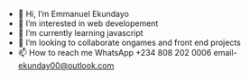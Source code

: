 - 👋 Hi, I’m Emmanuel Ekundayo
- 👀 I’m interested in web developement
- 🌱 I’m currently learning javascript
- 💞️ I’m looking to collaborate ongames and front end projects
- 📫 How to reach me
WhatsApp 
+234 808 202 0006 
email- ekunday00@outlook.com 
 
<!---
EmmanuelEkundayo/EmmanuelEkundayo is a ✨ special ✨ repository because its `README.md` (this file) appears on your GitHub profile.
You can click the Preview link to take a look at your changes.
--->
